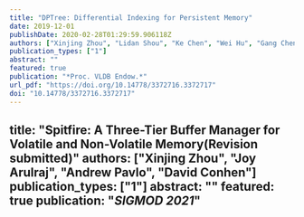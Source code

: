 ```yaml
---
title: "DPTree: Differential Indexing for Persistent Memory"
date: 2019-12-01
publishDate: 2020-02-28T01:29:59.906118Z
authors: ["Xinjing Zhou", "Lidan Shou", "Ke Chen", "Wei Hu", "Gang Chen"]
publication_types: ["1"]
abstract: ""
featured: true
publication: "*Proc. VLDB Endow.*"
url_pdf: "https://doi.org/10.14778/3372716.3372717"
doi: "10.14778/3372716.3372717"
---
```

title: "Spitfire: A Three-Tier Buffer Manager for Volatile and Non-Volatile Memory(Revision submitted)"
authors: ["Xinjing Zhou", "Joy Arulraj", "Andrew Pavlo", "David Conhen"]
publication_types: ["1"]
abstract: ""
featured: true
publication: "*SIGMOD 2021*"
---
